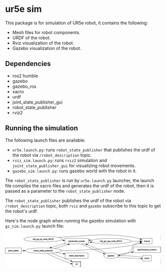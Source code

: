 # ur5e sim

This package is for simulation of UR5e robot, it contains the following:

- Mesh files for robot components.
- URDF of the robot.
- Rviz visualization of the robot.
- Gazebo visualization of the robot.

## Dependencies

- ros2 humble
- gazebo
- gazebo_ros
- xacro
- urdf
- joint_state_publisher_gui
- robot_state_publisher
- rviz2

## Running the simulation

The following launch files are available:

- `ur5e.launch.py`: runs `robot_state_publisher` that publishes the urdf of the robot via `/robot_description` topic.
- `rviz_sim.launch.py`: runs `rviz2` simulation and `joint_state_publisher_gui` for visualizing robot movements.
- `gazebo_sim.launch.py`: runs gazebo world with the robot in it. 


The `robot_state_publisher` is run by `ur5e.launch.py` launcher, the launch file compiles the xacro files and generates the urdf of the robot, then it is passed as a parameter to the `robot_state_publisher` node.

The `robot_state_publisher` publishes the urdf of the robot via `/robot_description` topic, both `rviz` and `gazebo` subscribe to this topic to get the robot's urdf.

Here's the node graph when running the gazebo simulation with `gz_sim.launch.py` launch file:

![](docs/gz_sim_rqt.png)
